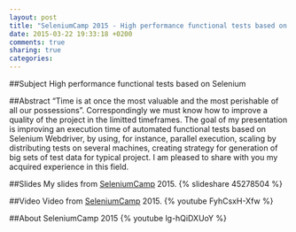 ```yaml
---
layout: post
title: "SeleniumCamp 2015 - High performance functional tests based on Selenium"
date: 2015-03-22 19:33:18 +0200
comments: true
sharing: true
categories: 
---
```


##Subject
High performance functional tests based on Selenium

##Abstract
“Time is at once the most valuable and the most perishable of all our possessions”. Correspondingly we must know how to improve a quality of the project in the limitted timeframes. The goal of my presentation is improving an execution time of automated functional tests based on Selenium Webdriver, by using, for instance, parallel execution, scaling by distributing tests on several machines, creating strategy for generation of big sets of test data for typical project. I am pleased to share with you my acquired experience in this field.

##Slides
My slides from <a href="http://seleniumcamp.com/materials/high-performance-selenium-tests/">SeleniumCamp</a> 2015.
{% slideshare 45278504 %}

##Video
Video from <a href="http://seleniumcamp.com/materials/high-performance-selenium-tests/">SeleniumCamp</a> 2015.
{% youtube FyhCsxH-Xfw %}

##About SeleniumCamp 2015
{% youtube lg-hQiDXUoY %}